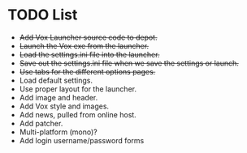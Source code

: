 # TODO List

* ~~Add Vox Launcher source code to depot.~~
* ~~Launch the Vox exe from the launcher.~~
* ~~Load the settings.ini file into the launcher.~~
* ~~Save out the settings.ini file when we save the settings or launch.~~
* ~~Use tabs for the different options pages.~~
* Load default settings.
* Use proper layout for the launcher.
* Add image and header.
* Add Vox style and images.
* Add news, pulled from online host.
* Add patcher.
* Multi-platform (mono)?
* Add login username/password forms
